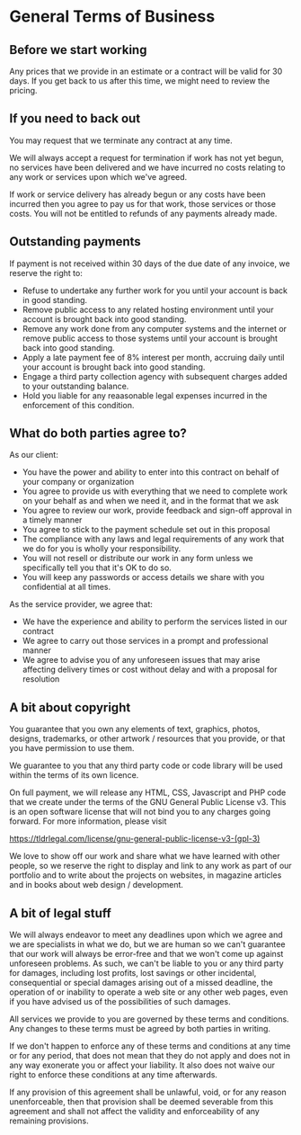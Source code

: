 # General Terms of Business

## Before we start working

Any prices that we provide in an estimate or a contract will be valid for 30 days. If you get back to us after this time, we might need to review the pricing.

## If you need to back out

You may request that we terminate any contract at any time.

We will always accept a request for termination if work has not yet begun, no services have been delivered and we have incurred no costs relating to any work or services upon which we've agreed.

If work or service delivery has already begun or any costs have been incurred then you agree to pay us for that work, those services or those costs. You will not be entitled to refunds of any payments already made.

## Outstanding payments

If payment is not received within 30 days of the due date of any invoice, we reserve the right to:
 
* Refuse to undertake any further work for you until your account is back in good standing. 
* Remove public access to any related hosting environment until your account is brought back into good standing.
* Remove any work done from any computer systems and the internet or remove public access to those systems until your account is brought back into good standing.
* Apply a late payment fee of 8% interest per month, accruing daily until your account is brought back into good standing.
* Engage a third party collection agency with subsequent charges added to your outstanding balance.
* Hold you liable for any reaasonable legal expenses incurred in the enforcement of this condition.
 
## What do both parties agree to?

As our client:
* You have the power and ability to enter into this contract on behalf of your company or organization
* You agree to provide us with everything that we need to complete work on your behalf as and when we need it, and in the format that we ask
* You agree to review our work, provide feedback and sign-off approval in a timely manner
* You agree to stick to the payment schedule set out in this proposal
* The compliance with any laws and legal requirements of any work that we do for you is wholly your responsibility.
* You will not resell or distribute our work in any form unless we specifically tell you that it's OK to do so.
* You will keep any passwords or access details we share with you confidential at all times.

As the service provider, we agree that:

* We have the experience and ability to perform the services listed in our contract
* We agree to carry out those services in a prompt and professional manner
* We agree to advise you of any unforeseen issues that may arise affecting delivery times or cost without delay and with a proposal for resolution

## A bit about copyright

You guarantee that you own any elements of text, graphics, photos, designs, trademarks, or other artwork / resources that you provide, or that you have permission to use them.

We guarantee to you that any third party code or code library will be used within the terms of its own licence.

On full payment, we will release any HTML, CSS, Javascript and PHP code that we create under the terms of the GNU General Public License v3. This is an open software license that will not bind you to any charges going forward. For more information, please visit

https://tldrlegal.com/license/gnu-general-public-license-v3-(gpl-3)

We love to show off our work and share what we have learned with other people, so we reserve the right to display and link to any work as part of our portfolio and to write about the projects on websites, in magazine articles and in books about web design / development.

## A bit of legal stuff

We will always endeavor to meet any deadlines upon which we agree and we are specialists in what we do, but we are human so we can't guarantee that our work will always be error-free and that we won't come up against unforeseen problems. As such, we can't be liable to you or any third party for damages, including lost profits, lost savings or other incidental, consequential or special damages arising out of a missed deadline, the operation of or inability to operate a web site or any other web pages, even if you have advised us of the possibilities of such damages.

All services we provide to you are governed by these terms and conditions. Any changes to these terms must be agreed by both parties in writing.

If we don't happen to enforce any of these terms and conditions at any time or for any period, that does not mean that they do not apply and does not in any way exonerate you or affect your liability. It also does not waive our right to enforce these conditions at any time afterwards.

If any provision of this agreement shall be unlawful, void, or for any reason unenforceable, then that provision shall be deemed severable from this agreement and shall not affect the validity and enforceability of any remaining provisions.
